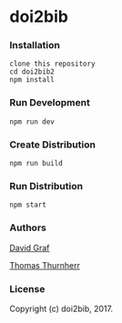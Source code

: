 doi2bib
=======

### Installation
    clone this repository
    cd doi2bib2
    npm install

### Run Development
    npm run dev

### Create Distribution
    npm run build

### Run Distribution
    npm start


### Authors

[David Graf](https://twitter.com/davidagraf)

[Thomas Thurnherr](https://twitter.com/thurnherr)

### License

Copyright (c) doi2bib, 2017.
